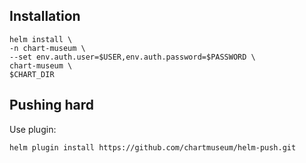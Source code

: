 ## Installation

```shell
helm install \
-n chart-museum \
--set env.auth.user=$USER,env.auth.password=$PASSWORD \
chart-museum \
$CHART_DIR
```

## Pushing hard
Use plugin:
```shell
helm plugin install https://github.com/chartmuseum/helm-push.git
```